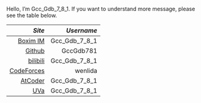 Hello, I’m Gcc_Gdb_7_8_1.
If you want to understand more message, please see the table below.

|  _Site_  |  _Username_  |
| -----------: | -----------: |
| [Boxim IM](https://www.boxim.online/) | Gcc_Gdb_7_8_1 |
| [Github](https://github.com/GccGdb781) | GccGdb781 |
| [bilibili](https://space.bilibili.com/1652044137) | Gcc_Gdb_7_8_1 |
| [CodeForces](https://codeforces.com/profile/wenlida) | wenlida |
| [AtCoder](https://atcoder.jp/users/Gcc_Gdb_7_8_1) | Gcc_Gdb_7_8_1  |
| [UVa](https://onlinejudge.org/index.php?option=com_comprofiler&Itemid=3) | Gcc_Gdb_7_8_1 |

<!---
GccGdb781/GccGdb781 is a ✨ special ✨ repository because its `README.md` (this file) appears on your GitHub profile.
You can click the Preview link to take a look at your changes.
--->
